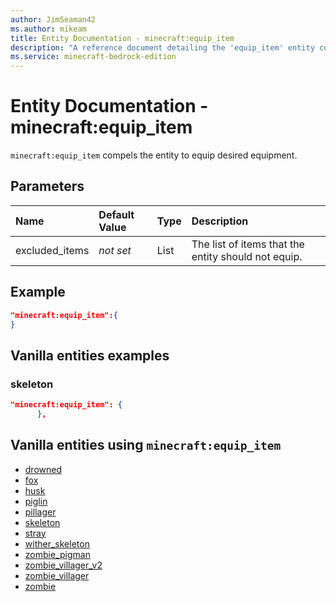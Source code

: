 ```yaml
---
author: JimSeaman42
ms.author: mikeam
title: Entity Documentation - minecraft:equip_item
description: "A reference document detailing the 'equip_item' entity component"
ms.service: minecraft-bedrock-edition
---
```


# Entity Documentation - minecraft:equip_item

`minecraft:equip_item` compels the entity to equip desired equipment.

## Parameters

|Name |Default Value  |Type  |Description  |
|:----------|:----------|:----------|:----------|
| excluded_items| *not set*| List| The list of items that the entity should not equip. |

## Example

```json
"minecraft:equip_item":{
}
```

## Vanilla entities examples

### skeleton

```json
"minecraft:equip_item": {
      },
```

## Vanilla entities using `minecraft:equip_item`

- [drowned](../../../../Source/VanillaBehaviorPack_Snippets/entities/drowned.md)
- [fox](../../../../Source/VanillaBehaviorPack_Snippets/entities/fox.md)
- [husk](../../../../Source/VanillaBehaviorPack_Snippets/entities/husk.md)
- [piglin](../../../../Source/VanillaBehaviorPack_Snippets/entities/piglin.md)
- [pillager](../../../../Source/VanillaBehaviorPack_Snippets/entities/pillager.md)
- [skeleton](../../../../Source/VanillaBehaviorPack_Snippets/entities/skeleton.md)
- [stray](../../../../Source/VanillaBehaviorPack_Snippets/entities/stray.md)
- [wither_skeleton](../../../../Source/VanillaBehaviorPack_Snippets/entities/wither_skeleton.md)
- [zombie_pigman](../../../../Source/VanillaBehaviorPack_Snippets/entities/zombie_pigman.md)
- [zombie_villager_v2](../../../../Source/VanillaBehaviorPack_Snippets/entities/zombie_villager_v2.md)
- [zombie_villager](../../../../Source/VanillaBehaviorPack_Snippets/entities/zombie_villager.md)
- [zombie](../../../../Source/VanillaBehaviorPack_Snippets/entities/zombie.md)
